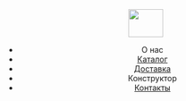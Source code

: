 <?DOCTYPE html>
<head>
    <link href="style.css" ref="stylesheet">
    <title> Joybubblesoap - магазин мыла</title>
    <meta charset="utf-8">
    <meta name="keywords" content="мыло, домашнее мыло, Joybubblesoap, Joybubble soap">
    <meta name="discription" content="мыло сделаное своими руками"

</head>
<body>
    <body>
        <header class="site-header">
          <nav class="site-navigation">
            <a class="logo-link" href="index.html">
              <img src="portfolio/фотки/Logotip.jpg" width="62" height="50">
            </a>
            <ul class="navigation-list">
                <li>О нас</li>
              <li><a href="catalog.php">Каталог</a></li>
              <li><a href="delivery.html">Доставка</a></li>
              <li> Конструктор</li>
              <li><a href="contacts.html">Контакты</a></li>
            </ul>
          </nav>
        </header>

